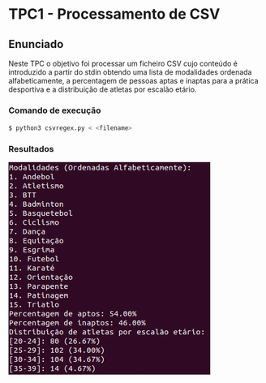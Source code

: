 # TPC1 - Processamento de CSV

## Enunciado
Neste TPC o objetivo foi processar um ficheiro CSV cujo conteúdo é introduzido a partir do stdin obtendo uma lista de modalidades ordenada alfabeticamente, a percentagem de pessoas aptas e inaptas para a prática desportiva e a distribuição de atletas por escalão etário.

### Comando de execução
```bash
$ python3 csvregex.py < <filename>
```

### Resultados

<img src='result.png' width='398'>



